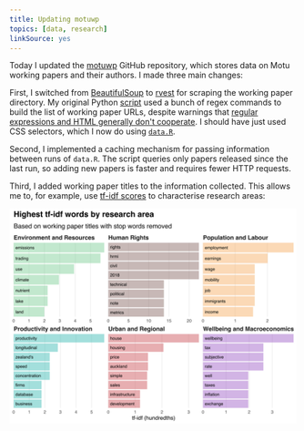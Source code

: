 ```yaml
---
title: Updating motuwp
topics: [data, research]
linkSource: yes
---
```


Today I updated the [motuwp](https://github.com/bldavies/motuwp) GitHub repository, which stores data on Motu working papers and their authors.
I made three main changes:

First, I switched from [BeautifulSoup](https://www.crummy.com/software/BeautifulSoup/) to [rvest](https://rvest.tidyverse.org) for scraping the working paper directory.
My original Python [script](https://github.com/bldavies/motuwp/blob/97c9074908367154fcdddb33d377feb45528e4ae/code/urls.py) used a bunch of regex commands to build the list of working paper URLs, despite warnings that [regular expressions and HTML generally don't cooperate](https://stackoverflow.com/questions/1732348/regex-match-open-tags-except-xhtml-self-contained-tags).
I should have just used CSS selectors, which I now do using [`data.R`](https://github.com/bldavies/motuwp/tree/8f4b1c02e04f8e5e45b4325195bb4f03ac0ee707/code/data.R).

Second, I implemented a caching mechanism for passing information between runs of `data.R`.
The script queries only papers released since the last run, so adding new papers is faster and requires fewer HTTP requests.

Third, I added working paper titles to the information collected.
This allows me to, for example, use [tf-idf scores](/blog/reading-ministerial-diaries/#computing-tf-idf-scores) to characterise research areas:

![](figures/tf-idf-1.svg)


